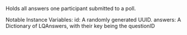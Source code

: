 Holds all answers one participant submitted to a poll.

Notable Instance Variables:
id: A randomly generated UUID.
answers: A Dictionary of LQAnswers, with their key being the questionID